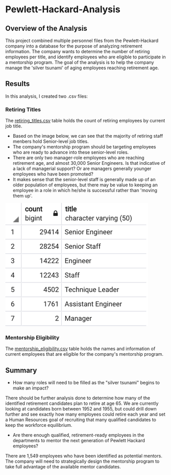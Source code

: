 # Pewlett-Hackard-Analysis

## Overview of the Analysis
This project combined multiple personnel files from the Pewlett-Hackard company into a database for the purpose of analyzing retirement information.  The company wants to determine the number of retiring employees per title, and identify employees who are eligible to participate in a mentorship program.  The goal of the analysis is to help the company manage the 'silver tsunami' of aging employees reaching retirement age.

## Results
In this analysis, I created two .csv files:
### Retiring Titles
The [retiring_titles.csv](Analysis_Projects/Pewlett-Hackard-Analysis/Data/retiring_titles.csv) table holds the count of retiring employees by current job title.  
- Based on the image below, we can see that the majority of retiring staff menbers hold Senior-level job titles.
- The company's mentorship program should be targeting employees who are ready to advance into these senior-level roles.
- There are only two manager-role employees who are reaching retirement age, and almost 30,000 Senior Engineers.  Is that indicative of a lack of managerial support?  Or are managers generally younger employees who have been promoted?  
- It makes sense that the senior-level staff is generally made up of an older population of employees, but there may be value to keeping an employee in a role in which he/she is successful rather than 'moving them up'.

![image](Analysis_Projects/Pewlett-Hackard-Analysis/Data/Count_by_title.PNG)

### Mentorship Eligibility
The [mentorship_eligibility.csv](Analysis_Projects/Pewlett-Hackard-Analysis/Data/mentorship_eligibility.csv) table holds the names and information of current employees that are eligible for the company's mentorship program.  

## Summary
- How many roles will need to be filled as the "silver tsunami" begins to make an impact?

There should be further analysis done to determine how many of the identified retirement candidates plan to retire at age 65.  We are currently looking at candidates born between 1952 and 1955, but could drill down further and see exactly how many employees could retire each year and set a Human Resources goal of recruiting that many qualified candidates to keep the workforce equilibrium.

- Are there enough qualified, retirement-ready employees in the departments to mentor the next generation of Pewlett Hackard employees?

There are 1,549 employees who have been identified as potential mentors.  The company will need to strategically design the mentorship program to take full advantage of the available mentor candidates.
